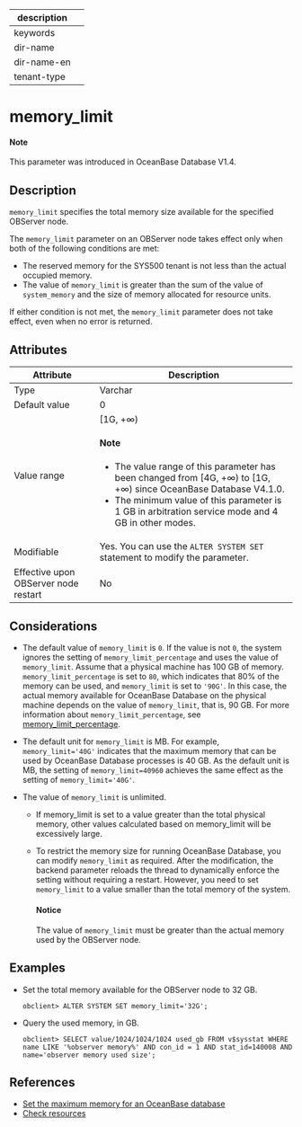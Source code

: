 | description ||
|---|---|
| keywords ||
| dir-name ||
| dir-name-en ||
| tenant-type ||

# memory_limit

<main id="notice" type='explain'>
  <h4>Note</h4>
  <p>This parameter was introduced in OceanBase Database V1.4. </p>
</main>

## Description

`memory_limit` specifies the total memory size available for the specified OBServer node.

The `memory_limit` parameter on an OBServer node takes effect only when both of the following conditions are met:

* The reserved memory for the SYS500 tenant is not less than the actual occupied memory.
* The value of `memory_limit` is greater than the sum of the value of `system_memory` and the size of memory allocated for resource units.

If either condition is not met, the `memory_limit` parameter does not take effect, even when no error is returned.

## Attributes

| **Attribute** | **Description** |
|------------------|-----------|
| Type | Varchar |
| Default value | 0  |
| Value range | [1G, +∞) <main id="notice" type='explain'><h4>Note</h4><ul><li>The value range of this parameter has been changed from [4G, +∞) to [1G, +∞) since OceanBase Database V4.1.0.   </li><li>The minimum value of this parameter is 1 GB in arbitration service mode and 4 GB in other modes. </li></ul></main> |
| Modifiable | Yes. You can use the `ALTER SYSTEM SET` statement to modify the parameter.  |
| Effective upon OBServer node restart | No |

## Considerations

* The default value of `memory_limit` is `0`. If the value is not `0`, the system ignores the setting of `memory_limit_percentage` and uses the value of `memory_limit`. Assume that a physical machine has 100 GB of memory. `memory_limit_percentage` is set to `80`, which indicates that 80% of the memory can be used, and `memory_limit` is set to `'90G'`. In this case, the actual memory available for OceanBase Database on the physical machine depends on the value of `memory_limit`, that is, 90 GB. For more information about `memory_limit_percentage`, see [memory_limit_percentage](13600.memory_limit_percentage.md).

* The default unit for `memory_limit` is MB. For example, `memory_limit='40G'` indicates that the maximum memory that can be used by OceanBase Database processes is 40 GB. As the default unit is MB, the setting of `memory_limit=40960` achieves the same effect as the setting of `memory_limit='40G'`.

* The value of `memory_limit` is unlimited.

   * If memory_limit is set to a value greater than the total physical memory, other values calculated based on memory_limit will be excessively large.

   * To restrict the memory size for running OceanBase Database, you can modify `memory_limit` as required. After the modification, the backend parameter reloads the thread to dynamically enforce the setting without requiring a restart. However, you need to set `memory_limit` to a value smaller than the total memory of the system.

      <main id="notice" type='notice'>
      <h4>Notice</h4>
      <p>The value of <code>memory_limit</code> must be greater than the actual memory used by the OBServer node. </p>
    </main>

## Examples

* Set the total memory available for the OBServer node to 32 GB.

   ```shell
   obclient> ALTER SYSTEM SET memory_limit='32G';
   ```

* Query the used memory, in GB.

   ```shell
   obclient> SELECT value/1024/1024/1024 used_gb FROM v$sysstat WHERE name LIKE '%observer memory%' AND con_id = 1 AND stat_id=140008 AND name='observer memory used size';
   ```

## References

* [Set the maximum memory for an OceanBase database](../../../../700.reference/200.system-management/700.memory-management/300.maximum-database-memory.md)
* [Check resources](../../../../400.deploy/500.deploy-oceanbase-database-community-edition/200.local-deployment/200.environment-and-configuration-checks/100.view-resources-optional.md)
